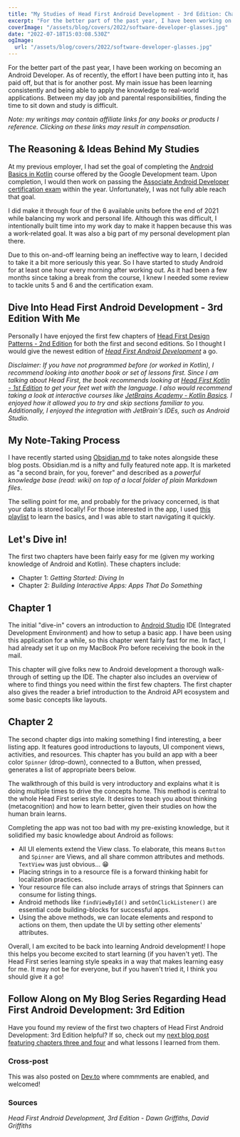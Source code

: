 ```yaml
---
title: "My Studies of Head First Android Development - 3rd Edition: Chapters 1 & 2"
excerpt: "For the better part of the past year, I have been working on becoming an Android Developer. As of recently, the effort I have been putting into it, has paid off, but that is for another post."
coverImage: "/assets/blog/covers/2022/software-developer-glasses.jpg"
date: "2022-07-18T15:03:08.530Z"
ogImage:
  url: "/assets/blog/covers/2022/software-developer-glasses.jpg"
---
```


For the better part of the past year, I have been working on becoming an Android Developer. As of recently, the effort I have been putting into it, has paid off, but that is for another post. My main issue has been learning consistently and being able to apply the knowledge to real-world applications. Between my day job and parental responsibilities, finding the time to sit down and study is difficult.

*Note: my writings may contain affiliate links for any books or products I reference. Clicking on these links may result in compensation.*

## The Reasoning & Ideas Behind My Studies
At my previous employer, I had set the goal of completing the [Android Basics in Kotlin](https://developer.android.com/courses/android-basics-kotlin/course) course offered by the Google Development team. Upon completion, I would then work on passing the [Associate Android Developer certification exam](https://developers.google.com/certification/associate-android-developer) within the year. Unfortunately, I was not fully able reach that goal. 

I did make it through four of the 6 available units before the end of 2021 while balancing my work and personal life. Although this was difficult, I intentionally built time into my work day to make it happen because this was a work-related goal. It was also a big part of my personal development plan there.

Due to this on-and-off learning being an ineffective way to learn, I decided to take it a bit more seriously this year. So I have started to study Android for at least one hour every morning after working out. As it had been a few months since taking a break from the course, I knew I needed some review to tackle units 5 and 6 and the certification exam.

## Dive Into Head First Android Development - 3rd Edition With Me
Personally I have enjoyed the first few chapters of [Head First Design Patterns - 2nd Edition](https://amzn.to/3Kvqh4d) for both the first and second editions. So I thought I would give the newest edition of [*Head First Android Development*](https://amzn.to/3JoTixn) a go.

*Disclaimer: If you have not programmed before (or worked in Kotlin), I recommend looking into another book or set of lessons first. Since I am talking about Head First, the book recommends looking at [Head First Kotlin - 1st Edition](https://amzn.to/3LY1ZQC) to get your feet wet with the language. I also would recommend taking a look at interactive courses like [JetBrains Academy - Kotlin Basics](https://hyperskill.org/tracks/18). I enjoyed how it allowed you to try and skip sections familiar to you. Additionally, I enjoyed the integration with JetBrain's IDEs, such as Android Studio.*

## My Note-Taking Process
I have recently started using [Obsidian.md](https://obsidian.md) to take notes alongside these blog posts. Obsidian.md is a nifty and fully featured note app. It is marketed as "a second brain, for you, forever" and described as a *powerful knowledge base (read: wiki) on top of a local folder of plain Markdown files*.

The selling point for me, and probably for the privacy concerned, is that your data is stored locally! For those interested in the app, I used [this playlist](https://www.youtube.com/watch?v=QgbLb6QCK88&list=PL3NaIVgSlAVLHty1-NuvPa9V0b0UwbzBd) to learn the basics, and I was able to start navigating it quickly.

## Let's Dive in!
The first two chapters have been fairly easy for me (given my working knowledge of Android and Kotlin). These chapters include:
- Chapter 1: *Getting Started: Diving In*
- Chapter 2: *Building Interactive Apps: Apps That Do Something*

## Chapter 1
The initial "dive-in" covers an introduction to [Android Studio](https://developer.android.com/studio) IDE (Integrated Development Environment) and how to setup a basic app. I have been using this application for a while, so this chapter went fairly fast for me. In fact, I had already set it up on my MacBook Pro before receiving the book in the mail.

This chapter will give folks new to Android development a thorough walk-through of setting up the IDE. The chapter also includes an overview of where to find things you need within the first few chapters. The first chapter also gives the reader a brief introduction to the Android API ecosystem and some basic concepts like layouts.

## Chapter 2
The second chapter digs into making something I find interesting, a beer listing app. It features good introductions to layouts, UI component views, activities, and resources. This chapter has you build an app with a beer color `Spinner` (drop-down), connected to a Button, when pressed, generates a list of appropriate beers below.

The walkthrough of this build is very introductory and explains what it is doing multiple times to drive the concepts home. This method is central to the whole Head First series style. It desires to teach you about thinking (metacognition) and how to learn better, given their studies on how the human brain learns.

Completing the app was not too bad with my pre-existing knowledge, but it solidified my basic knowledge about Android as follows:
- All UI elements extend the View class. To elaborate, this means `Button` and `Spinner` are Views, and all share common attributes and methods. `TextView` was just obvious... 😁
- Placing strings in to a resource file is a forward thinking habit for localization practices.
- Your resource file can also include arrays of strings that Spinners can consume for listing things.
- Android methods like `findViewById()` and `setOnClickListener()` are essential code building-blocks for successful apps.
- Using the above methods, we can locate elements and respond to actions on them, then update the UI by setting other elements' attributes.

Overall, I am excited to be back into learning Android development! I hope this helps you become excited to start learning (if you haven't yet). The Head First series learning style speaks in a way that makes learning easy for me. It may not be for everyone, but if you haven't tried it, I think you should give it a go!

## Follow Along on My Blog Series Regarding Head First Android Development: 3rd Edition
Have you found my review of the first two chapters of Head First Android Development: 3rd Edition helpful? If so, check out my [next blog post featuring chapters three and four](/posts/2022-07-27-hfade3-chapter3-4) and what lessons I learned from them.

### Cross-post
This was also posted on [Dev.to](https://dev.to/ddaypunk/my-studies-of-head-first-android-development-3rd-edition-chapters-1-2-2l1c) where commments are enabled, and welcomed!

### Sources
*Head First Android Development, 3rd Edition - Dawn Griffiths, David Griffiths*

